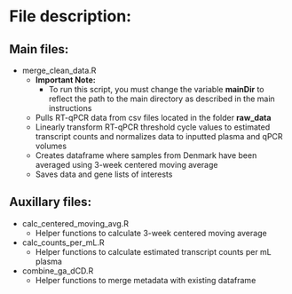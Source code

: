 # File description:

## Main files:
* merge_clean_data.R
  * **Important Note:**
    * To run this script, you must change the variable **mainDir** to reflect the path to the main directory as described in the main instructions
  * Pulls RT-qPCR data from csv files located in the folder **raw_data**
  * Linearly transform RT-qPCR threshold cycle values to estimated transcript counts and normalizes data to inputted plasma and qPCR volumes
  * Creates dataframe where samples from Denmark have been averaged using 3-week centered moving average
  * Saves data and gene lists of interests

## Auxillary files:
* calc_centered_moving_avg.R
  * Helper functions to calculate 3-week centered moving average
* calc_counts_per_mL.R
  * Helper functions to calculate estimated transcript counts per mL plasma
* combine_ga_dCD.R
  * Helper functions to merge metadata with existing dataframe
